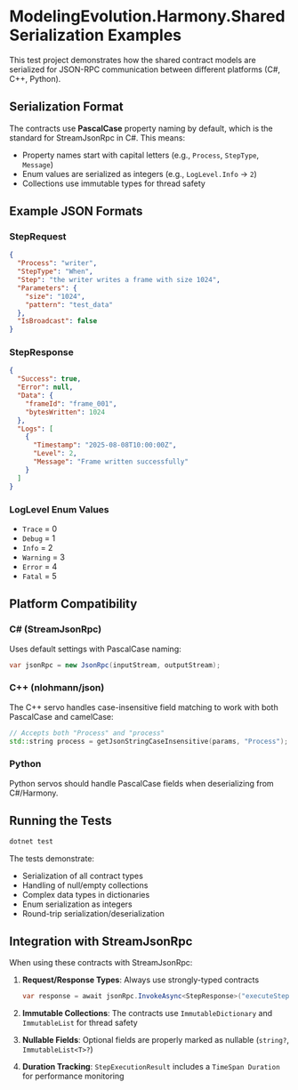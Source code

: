 # ModelingEvolution.Harmony.Shared Serialization Examples

This test project demonstrates how the shared contract models are serialized for JSON-RPC communication between different platforms (C#, C++, Python).

## Serialization Format

The contracts use **PascalCase** property naming by default, which is the standard for StreamJsonRpc in C#. This means:
- Property names start with capital letters (e.g., `Process`, `StepType`, `Message`)
- Enum values are serialized as integers (e.g., `LogLevel.Info` → `2`)
- Collections use immutable types for thread safety

## Example JSON Formats

### StepRequest
```json
{
  "Process": "writer",
  "StepType": "When",
  "Step": "the writer writes a frame with size 1024",
  "Parameters": {
    "size": "1024",
    "pattern": "test_data"
  },
  "IsBroadcast": false
}
```

### StepResponse
```json
{
  "Success": true,
  "Error": null,
  "Data": {
    "frameId": "frame_001",
    "bytesWritten": 1024
  },
  "Logs": [
    {
      "Timestamp": "2025-08-08T10:00:00Z",
      "Level": 2,
      "Message": "Frame written successfully"
    }
  ]
}
```

### LogLevel Enum Values
- `Trace` = 0
- `Debug` = 1
- `Info` = 2
- `Warning` = 3
- `Error` = 4
- `Fatal` = 5

## Platform Compatibility

### C# (StreamJsonRpc)
Uses default settings with PascalCase naming:
```csharp
var jsonRpc = new JsonRpc(inputStream, outputStream);
```

### C++ (nlohmann/json)
The C++ servo handles case-insensitive field matching to work with both PascalCase and camelCase:
```cpp
// Accepts both "Process" and "process"
std::string process = getJsonStringCaseInsensitive(params, "Process");
```

### Python
Python servos should handle PascalCase fields when deserializing from C#/Harmony.

## Running the Tests

```bash
dotnet test
```

The tests demonstrate:
- Serialization of all contract types
- Handling of null/empty collections
- Complex data types in dictionaries
- Enum serialization as integers
- Round-trip serialization/deserialization

## Integration with StreamJsonRpc

When using these contracts with StreamJsonRpc:

1. **Request/Response Types**: Always use strongly-typed contracts
   ```csharp
   var response = await jsonRpc.InvokeAsync<StepResponse>("executeStep", request);
   ```

2. **Immutable Collections**: The contracts use `ImmutableDictionary` and `ImmutableList` for thread safety

3. **Nullable Fields**: Optional fields are properly marked as nullable (`string?`, `ImmutableList<T>?`)

4. **Duration Tracking**: `StepExecutionResult` includes a `TimeSpan Duration` for performance monitoring